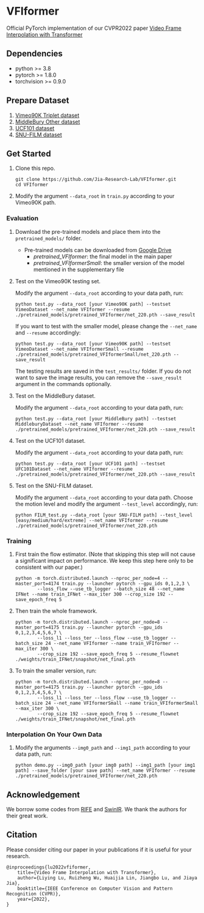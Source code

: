# VFIformer
Official PyTorch implementation of our CVPR2022 paper [Video Frame Interpolation with Transformer]()



## Dependencies
* python >= 3.8
* pytorch >= 1.8.0
* torchvision >= 0.9.0

## Prepare Dataset 
1. [Vimeo90K Triplet dataset](http://toflow.csail.mit.edu/)
1. [MiddleBury Other dataset](https://vision.middlebury.edu/flow/data/)
1. [UCF101 dataset](https://drive.google.com/file/d/0B7EVK8r0v71pdHBNdXB6TE1wSTQ/view?resourcekey=0-r6ihCy20h3kbgZ3ZdimPiA)
1. [SNU-FILM dataset](https://myungsub.github.io/CAIN/)
## Get Started
1. Clone this repo.
    ```
    git clone https://github.com/Jia-Research-Lab/VFIformer.git
    cd VFIformer
    ```
1. Modify the argument `--data_root` in `train.py` according to your Vimeo90K path.

### Evaluation
1. Download the pre-trained models and place them into the `pretrained_models/` folder.

    * Pre-trained models can be downloaded from [Google Drive](https://drive.google.com/drive/folders/1Se1gIEtezTNdafeniHCSfXXwS0i4r5aA?usp=sharing)
        * *pretrained_VFIformer*: the final model in the main paper
        * *pretrained_VFIformerSmall*: the smaller version of the model mentioned in the supplementary file
1. Test on the Vimeo90K testing set.

    Modify the argument `--data_root` according to your data path, run:
    ```
    python test.py --data_root [your Vimeo90K path] --testset VimeoDataset --net_name VFIformer --resume ./pretrained_models/pretrained_VFIformer/net_220.pth --save_result
    ```
    
    If you want to test with the smaller model, please change the `--net_name` and `--resume` accordingly:
    ```
    python test.py --data_root [your Vimeo90K path] --testset VimeoDataset --net_name VFIformerSmall --resume ./pretrained_models/pretrained_VFIformerSmall/net_220.pth --save_result
    ```
    
    The testing results are saved in the `test_results/` folder. If you do not want to save the image results, you can remove the `--save_result` argument in the commands optionally.

1. Test on the MiddleBury dataset.
    
    Modify the argument `--data_root` according to your data path, run:
    ```
    python test.py --data_root [your MiddleBury path] --testset MiddleburyDataset --net_name VFIformer --resume ./pretrained_models/pretrained_VFIformer/net_220.pth --save_result
    ```
    
1. Test on the UCF101 dataset.

    Modify the argument `--data_root` according to your data path, run:
    ```
    python test.py --data_root [your UCF101 path] --testset UFC101Dataset --net_name VFIformer --resume ./pretrained_models/pretrained_VFIformer/net_220.pth --save_result
    ```
   
1. Test on the SNU-FILM dataset.

    Modify the argument `--data_root` according to your data path. Choose the motion level and modify the argument `--test_level` accordingly, run:
    ```
    python FILM_test.py --data_root [your SNU-FILM path] --test_level [easy/medium/hard/extreme] --net_name VFIformer --resume ./pretrained_models/pretrained_VFIformer/net_220.pth
    ```




### Training
1. First train the flow estimator. (Note that skipping this step will not cause a significant impact on performance. We keep this step here only to be consistent with our paper.)
    ```
    python -m torch.distributed.launch --nproc_per_node=4 --master_port=4174 train.py --launcher pytorch --gpu_ids 0,1,2,3 \
            --loss_flow --use_tb_logger --batch_size 48 --net_name IFNet --name train_IFNet --max_iter 300 --crop_size 192 --save_epoch_freq 5
    ```
1. Then train the whole framework.
    ```
    python -m torch.distributed.launch --nproc_per_node=8 --master_port=4175 train.py --launcher pytorch --gpu_ids 0,1,2,3,4,5,6,7 \
            --loss_l1 --loss_ter --loss_flow --use_tb_logger --batch_size 24 --net_name VFIformer --name train_VFIformer --max_iter 300 \
            --crop_size 192 --save_epoch_freq 5 --resume_flownet ./weights/train_IFNet/snapshot/net_final.pth
    ```
1. To train the smaller version, run:
    ```
    python -m torch.distributed.launch --nproc_per_node=8 --master_port=4175 train.py --launcher pytorch --gpu_ids 0,1,2,3,4,5,6,7 \
            --loss_l1 --loss_ter --loss_flow --use_tb_logger --batch_size 24 --net_name VFIformerSmall --name train_VFIformerSmall --max_iter 300 \
            --crop_size 192 --save_epoch_freq 5 --resume_flownet ./weights/train_IFNet/snapshot/net_final.pth
    ```

### Interpolation On Your Own Data
1. Modify the arguments `--img0_path` and `--img1_path` according to your data path, run:
    ```
    python demo.py --img0_path [your img0 path] --img1_path [your img1 path] --save_folder [your save path] --net_name VFIformer --resume ./pretrained_models/pretrained_VFIformer/net_220.pth
    ```

## Acknowledgement
We borrow some codes from [RIFE](https://github.com/hzwer/arXiv2021-RIFE) and [SwinIR](https://github.com/JingyunLiang/SwinIR). We thank the authors for their great work.

## Citation

Please consider citing our paper in your publications if it is useful for your research.
```
@inproceedings{lu2022vfiformer,
    title={Video Frame Interpolation with Transformer},
    author={Liying Lu, Ruizheng Wu, Huaijia Lin, Jiangbo Lu, and Jiaya Jia},
    booktitle={IEEE Conference on Computer Vision and Pattern Recognition (CVPR)},
    year={2022},
}
```